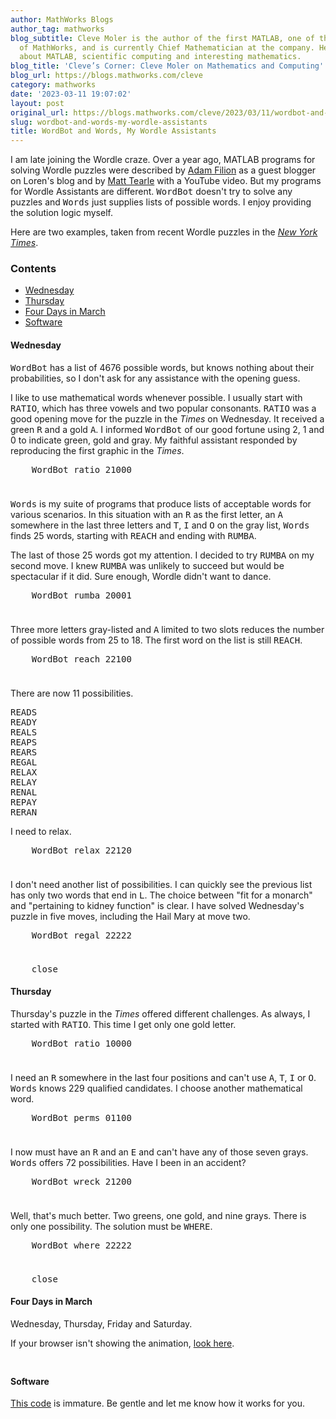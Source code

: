 ```yaml
---
author: MathWorks Blogs
author_tag: mathworks
blog_subtitle: Cleve Moler is the author of the first MATLAB, one of the founders
  of MathWorks, and is currently Chief Mathematician at the company. He writes here
  about MATLAB, scientific computing and interesting mathematics.
blog_title: 'Cleve’s Corner: Cleve Moler on Mathematics and Computing'
blog_url: https://blogs.mathworks.com/cleve
category: mathworks
date: '2023-03-11 19:07:02'
layout: post
original_url: https://blogs.mathworks.com/cleve/2023/03/11/wordbot-and-words-my-wordle-assistants/?s_tid=feedtopost
slug: wordbot-and-words-my-wordle-assistants
title: WordBot and Words, My Wordle Assistants
---
```


<div class="content"><!--introduction--><p>I am late joining the Wordle craze. Over a year ago, MATLAB programs for solving Wordle puzzles were described by <a href="https://blogs.mathworks.com/loren/2022/01/18/building-a-wordle-solver/">Adam Filion</a> as a guest blogger on Loren's blog and by <a href="https://www.youtube.com/watch?v=bVTcQtEnOlk">Matt Tearle</a> with a YouTube video. But my programs for Wordle Assistants are different. <tt>WordBot</tt> doesn't try to solve any puzzles and <tt>Words</tt> just supplies lists of possible words. I enjoy providing the solution logic myself.</p>
<p>Here are two examples, taken from recent Wordle puzzles in the <a href="https://www.nytimes.com/games/wordle/index.html"><i>New York Times</i></a>.</p>
<!--/introduction--><h3>Contents</h3><div><ul><li><a href="https://feeds.feedburner.com/mathworks/moler#07e1455b-4718-47a2-93c5-cce24028b05f">Wednesday</a></li><li><a href="https://feeds.feedburner.com/mathworks/moler#e5f6c4a9-b502-447f-9003-f6a351a4a093">Thursday</a></li><li><a href="https://feeds.feedburner.com/mathworks/moler#f246159e-8444-40a5-9280-1750f81c8c5d">Four Days in March</a></li><li><a href="https://feeds.feedburner.com/mathworks/moler#fa65c920-c034-4600-910d-ad06c3df4153">Software</a></li></ul></div>
<h4>Wednesday<a name="07e1455b-4718-47a2-93c5-cce24028b05f"></a></h4><p><tt>WordBot</tt> has a list of 4676 possible words, but knows nothing about their probabilities, so I don't ask for any assistance with the opening guess.</p>
<p>I like to use mathematical words whenever possible. I usually start with <tt>RATIO</tt>, which has three vowels and two popular consonants. <tt>RATIO</tt> was a good opening move for the puzzle in the <i>Times</i> on Wednesday. It received a green <tt>R</tt> and a gold <tt>A</tt>. I informed <tt>WordBot</tt> of our good fortune using 2, 1 and 0 to indicate green, gold and gray. My faithful assistant responded by reproducing the first graphic in the  <i>Times</i>.</p>
<pre class="codeinput">    WordBot <span class="string">ratio</span> <span class="string">21000</span>
</pre><img alt="" hspace="5" src="http://blogs.mathworks.com/cleve/files/WordBot_blog_01.png" vspace="5" /> <p><tt>Words</tt> is my suite of programs that produce lists of acceptable words for various scenarios.  In this situation with an <tt>R</tt> as the first letter, an <tt>A</tt> somewhere in the last three letters and <tt>T</tt>, <tt>I</tt> and <tt>O</tt> on the gray list, <tt>Words</tt> finds 25 words, starting with <tt>REACH</tt> and ending with <tt>RUMBA</tt>.</p>
<p>The last of those 25 words got my attention.  I decided to try <tt>RUMBA</tt> on my second move. I knew <tt>RUMBA</tt> was unlikely to succeed but would be spectacular if it did.  Sure enough, Wordle didn't want to dance.</p>
<pre class="codeinput">    WordBot <span class="string">rumba</span> <span class="string">20001</span>
</pre><img alt="" hspace="5" src="http://blogs.mathworks.com/cleve/files/WordBot_blog_02.png" vspace="5" /> <p>Three more letters gray-listed and <tt>A</tt> limited to two slots reduces the number of possible words from 25 to 18. The first word on the list is still <tt>REACH</tt>.</p>
<pre class="codeinput">    WordBot <span class="string">reach</span> <span class="string">22100</span>
</pre><img alt="" hspace="5" src="http://blogs.mathworks.com/cleve/files/WordBot_blog_03.png" vspace="5" /> <p>There are now 11 possibilities.</p>
<pre class="language-matlab">READS
READY
REALS
REAPS
REARS
REGAL
RELAX
RELAY
RENAL
REPAY
RERAN
</pre><p>I need to relax.</p>
<pre class="codeinput">    WordBot <span class="string">relax</span> <span class="string">22120</span>
</pre><img alt="" hspace="5" src="http://blogs.mathworks.com/cleve/files/WordBot_blog_04.png" vspace="5" /> <p>I don't need another list of possibilities. I can quickly see the previous list has only two words that end in <tt>L</tt>.  The  choice between "fit for a monarch" and "pertaining to kidney function" is clear. I have solved Wednesday's puzzle in five moves, including the Hail Mary at move two.</p>
<pre class="codeinput">    WordBot <span class="string">regal</span> <span class="string">22222</span>
</pre><img alt="" hspace="5" src="http://blogs.mathworks.com/cleve/files/WordBot_blog_05.png" vspace="5" /> <pre class="codeinput">    close
</pre><h4>Thursday<a name="e5f6c4a9-b502-447f-9003-f6a351a4a093"></a></h4><p>Thursday's puzzle in the <i>Times</i> offered different challenges. As always, I started with <tt>RATIO</tt>.  This time I get only one gold letter.</p>
<pre class="codeinput">    WordBot <span class="string">ratio</span> <span class="string">10000</span>
</pre><img alt="" hspace="5" src="http://blogs.mathworks.com/cleve/files/WordBot_blog_06.png" vspace="5" /> <p>I need an <tt>R</tt> somewhere in the last four positions and can't use <tt>A</tt>, <tt>T</tt>, <tt>I</tt> or <tt>O</tt>. <tt>Words</tt> knows 229 qualified candidates. I choose another mathematical word.</p>
<pre class="codeinput">    WordBot <span class="string">perms</span> <span class="string">01100</span>
</pre><img alt="" hspace="5" src="http://blogs.mathworks.com/cleve/files/WordBot_blog_07.png" vspace="5" /> <p>I now must have an <tt>R</tt> and an <tt>E</tt> and can't have any of those seven grays. <tt>Words</tt> offers 72 possibilities.  Have I been in an accident?</p>
<pre class="codeinput">    WordBot <span class="string">wreck</span> <span class="string">21200</span>
</pre><img alt="" hspace="5" src="http://blogs.mathworks.com/cleve/files/WordBot_blog_08.png" vspace="5" /> <p>Well, that's much better.  Two greens, one gold, and nine grays. There is only one possibility.   The solution must be <tt>WHERE</tt>.</p>
<pre class="codeinput">    WordBot <span class="string">where</span> <span class="string">22222</span>
</pre><img alt="" hspace="5" src="http://blogs.mathworks.com/cleve/files/WordBot_blog_09.png" vspace="5" /> <pre class="codeinput">    close
</pre><h4>Four Days in March<a name="f246159e-8444-40a5-9280-1750f81c8c5d"></a></h4><p>Wednesday, Thursday, Friday and Saturday.</p>
<p>If your browser isn't showing the animation, <a href="https://blogs.mathworks.com/cleve/files/word_gif.gif">look here</a>.</p>
<p><img alt="" hspace="5" src="http://blogs.mathworks.com/cleve/files/word_gif.gif" vspace="5" /> </p>
<h4>Software<a name="fa65c920-c034-4600-910d-ad06c3df4153"></a></h4><p><a href="https://blogs.mathworks.com/cleve/files/WordBot_2_mzip.m">This code</a> is immature.  Be gentle and let me know how it works for you.</p>
<!-- 
    function grabCode_a44a8488723741b3acf8277d1f858a07() {
        // Remember the title so we can use it in the new page
        title = document.title;

        // Break up these strings so that their presence
        // in the Javascript doesn't mess up the search for
        // the MATLAB code.
        t1='a44a8488723741b3acf8277d1f858a07 ' + '##### ' + 'SOURCE BEGIN' + ' #####';
        t2='##### ' + 'SOURCE END' + ' #####' + ' a44a8488723741b3acf8277d1f858a07';
    
        b=document.getElementsByTagName('body')[0];
        i1=b.innerHTML.indexOf(t1)+t1.length;
        i2=b.innerHTML.indexOf(t2);
 
        code_string = b.innerHTML.substring(i1, i2);
        code_string = code_string.replace(/REPLACE_WITH_DASH_DASH/g,'--');

        // Use /x3C/g instead of the less-than character to avoid errors 
        // in the XML parser.
        // Use '\x26#60;' instead of '<' so that the XML parser
        // doesn't go ahead and substitute the less-than character. 
        code_string = code_string.replace(/\x3C/g, '\x26#60;');

        copyright = 'Copyright 2023 The MathWorks, Inc.';

        w = window.open();
        d = w.document;
        d.write('<pre>\n');
        d.write(code_string);

        // Add copyright line at the bottom if specified.
        if (copyright.length > 0) {
            d.writeln('');
            d.writeln('%%');
            if (copyright.length > 0) {
                d.writeln('% _' + copyright + '_');
            }
        }

        d.write('</pre>\n');

        d.title = title + ' (MATLAB code)';
        d.close();
    }   
     --><p style="text-align: right; font-size: xx-small; font-weight: lighter; font-style: italic; color: gray;"><br /><a href=""><span style="font-size: x-small; font-style: italic;">Get 
      the MATLAB code <noscript>(requires JavaScript)</noscript></span></a><br /><br />
      Published with MATLAB&reg; R2023a<br /></p>
</div>
<!--
a44a8488723741b3acf8277d1f858a07 ##### SOURCE BEGIN #####
%% WordBot and Words, My Wordle Assistants
% I am late joining the Wordle craze.
% Over a year ago, MATLAB programs for solving Wordle puzzles 
% were described by
% <https://blogs.mathworks.com/loren/2022/01/18/building-a-wordle-solver/
% Adam Filion> as a guest blogger on Loren's blog and by
% <https://www.youtube.com/watch?v=bVTcQtEnOlk
% Matt Tearle> with a YouTube video.
% But my programs for Wordle Assistants are different.
% |WordBot| doesn't try to solve any puzzles and
% |Words| just supplies lists of possible words.
% I enjoy providing the solution logic myself. 
%
% Here are two examples, taken from recent Wordle puzzles in the
% <https://www.nytimes.com/games/wordle/index.html
% _New York Times_>.


%% Wednesday
% |WordBot| has a list of 4676 possible words,
% but knows nothing about their probabilities, so I don't ask
% for any assistance with the opening guess.
%
% I like to use mathematical words whenever possible.
% I usually start with |RATIO|, which has three vowels and two
% popular consonants. |RATIO| was a good opening move
% for the puzzle in the _Times_ on Wednesday.
% It received a green |R| and a gold |A|.
% I informed |WordBot| of our good fortune using
% 2, 1 and 0 to indicate green, gold and gray.
% My faithful assistant responded by reproducing the first 
% graphic in the  _Times_.

    WordBot ratio 21000


%%
% |Words| is my suite of programs that produce lists of
% acceptable words for various scenarios.  In this situation
% with an |R| as the first letter, an |A| somewhere in the last
% three letters and |T|, |I| and |O| on the gray list, |Words|  
% finds 25 words, starting with |REACH| and ending with |RUMBA|.
% 
% The last of those 25 words got my attention.  I decided to try |RUMBA|
% on my second move.
% I knew |RUMBA| was unlikely to succeed but would be
% spectacular if it did.  Sure enough, Wordle didn't want to dance.

    WordBot rumba 20001

%%
% Three more letters gray-listed and |A| limited to two slots reduces the
% number of possible words from 25 to 18.
% The first word on the list is still |REACH|.

    WordBot reach 22100

%%
% There are now 11 possibilities.
% 
%   READS
%   READY
%   REALS
%   REAPS
%   REARS
%   REGAL
%   RELAX
%   RELAY
%   RENAL
%   REPAY
%   RERAN
%
% I need to relax.
% 
    WordBot relax 22120

%%
% I don't need another list of possibilities.
% I can quickly see the previous list has only two words that
% end in |L|.  The  choice between "fit for a monarch" and
% "pertaining to kidney function" is clear.
% I have solved Wednesday's puzzle in five moves, including the Hail Mary
% at move two.

    WordBot regal 22222

%%
    close

%% Thursday
% Thursday's puzzle in the _Times_ offered different challenges.
% As always, I started with |RATIO|.  This time I get only one
% gold letter.

    WordBot ratio 10000

%%
% I need an |R| somewhere in the last four positions and can't
% use |A|, |T|, |I| or |O|. |Words| knows 229 qualified candidates.
% I choose another mathematical word.

    WordBot perms 01100

%%
% I now must have an |R| and an |E| and can't have any of those seven
% grays. |Words| offers 72 possibilities.  Have I been in an accident?

    WordBot wreck 21200

%% 
% Well, that's much better.  Two greens, one gold, and nine grays.
% There is only one possibility.   The solution must be |WHERE|.

    WordBot where 22222

%% 
    close

%% Four Days in March
% Wednesday, Thursday, Friday and Saturday.
%
% If your browser isn't showing the animation,
% <https://blogs.mathworks.com/cleve/files/word_gif.gif
% look here>.
%
% <<word_gif.gif>>
%

%% Software
% <https://blogs.mathworks.com/cleve/files/WordBot_2_mzip.m
% This code> is immature.  Be gentle and let me know how it 
% works for you.

##### SOURCE END ##### a44a8488723741b3acf8277d1f858a07
-->
